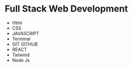 # Full Stack Web Development 
 
 - Html
 - CSS
 - JAVASCRIPT
 - Terminal
 - GIT GITHUB
 - REACT
 - Tailwind
 - Node Js



